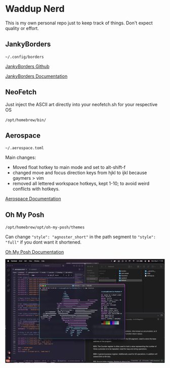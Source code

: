 # Waddup Nerd
This is my own personal repo just to keep track of things. Don't expect quality or effort.

## JankyBorders
`~/.config/borders`

[JankyBorders Github](https://github.com/FelixKratz/JankyBorders?tab=readme-ov-file)

[JankyBorders Documentation](https://github.com/FelixKratz/JankyBorders/wiki/Man-Page)

## NeoFetch
Just inject the ASCII art directly into your neofetch.sh for your respective OS

`/opt/homebrew/bin/`

## Aerospace
`~/.aerospace.toml`

Main changes:
- Moved float hotkey to main mode and set to alt-shift-f
- changed move and focus direction keys from hjkl to ijkl because gaymers > vim
- removed all lettered workspace hotkeys, kept 1-10; to avoid weird conflicts with hotkeys.

[Aerospace Documentation](https://nikitabobko.github.io/AeroSpace/guide#installation)

## Oh My Posh
`/opt/homebrew/opt/oh-my-posh/themes`

Can change `"style": "agnoster_short"` in the path segment to `"style": "full"` if you dont want it shortened.

[Oh My Posh Documentation](https://ohmyposh.dev/docs)

<img width="1512" alt="image" src="https://github.com/IzzyBoop/dotfiles/blob/main/image.png" />
